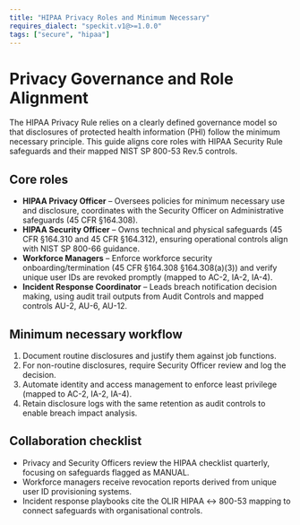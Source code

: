 ```yaml
---
title: "HIPAA Privacy Roles and Minimum Necessary"
requires_dialect: "speckit.v1@>=1.0.0"
tags: ["secure", "hipaa"]
---
```

# Privacy Governance and Role Alignment

The HIPAA Privacy Rule relies on a clearly defined governance model so that disclosures of protected health information (PHI) follow the minimum necessary principle. This guide aligns core roles with HIPAA Security Rule safeguards and their mapped NIST SP 800-53 Rev.5 controls.

## Core roles

- **HIPAA Privacy Officer** – Oversees policies for minimum necessary use and disclosure, coordinates with the Security Officer on Administrative safeguards (45 CFR §164.308).
- **HIPAA Security Officer** – Owns technical and physical safeguards (45 CFR §164.310 and 45 CFR §164.312), ensuring operational controls align with NIST SP 800-66 guidance.
- **Workforce Managers** – Enforce workforce security onboarding/termination (45 CFR §164.308 §164.308(a)(3)) and verify unique user IDs are revoked promptly (mapped to AC-2, IA-2, IA-4).
- **Incident Response Coordinator** – Leads breach notification decision making, using audit trail outputs from Audit Controls and mapped controls AU-2, AU-6, AU-12.

## Minimum necessary workflow

1. Document routine disclosures and justify them against job functions.
2. For non-routine disclosures, require Security Officer review and log the decision.
3. Automate identity and access management to enforce least privilege (mapped to AC-2, IA-2, IA-4).
4. Retain disclosure logs with the same retention as audit controls to enable breach impact analysis.

## Collaboration checklist

- Privacy and Security Officers review the HIPAA checklist quarterly, focusing on safeguards flagged as MANUAL.
- Workforce managers receive revocation reports derived from unique user ID provisioning systems.
- Incident response playbooks cite the OLIR HIPAA ↔︎ 800-53 mapping to connect safeguards with organisational controls.
